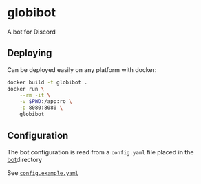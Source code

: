 # globibot
A bot for Discord

## Deploying
Can be deployed easily on any platform with docker:

```sh
docker build -t globibot .
docker run \
    --rm -it \
    -v $PWD:/app:ro \
    -p 8080:8080 \
    globibot
```

## Configuration
The bot configuration is read from a `config.yaml` file placed in the [bot](./bot)directory

See [`config.example.yaml`](./bot/config.example.yaml)
